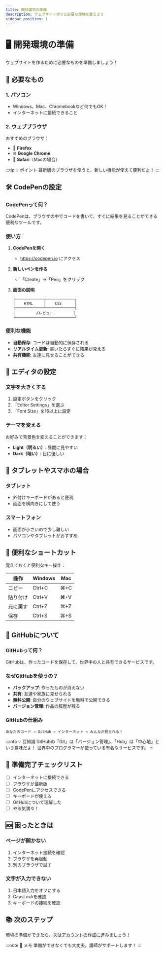 ```yaml
---
title: 開発環境の準備
description: ウェブサイト作りに必要な環境を整えよう
sidebar_position: 1
---
```


# 🖥️ 開発環境の準備

ウェブサイトを作るために必要なものを準備しましょう！

## 🌟 必要なもの

### 1. パソコン
- Windows、Mac、Chromebookなど何でもOK！
- インターネットに接続できること

### 2. ウェブブラウザ
おすすめのブラウザ：
- 🦊 **Firefox**
- 🌐 **Google Chrome**
- 🧭 **Safari**（Macの場合）

:::tip 💡 ポイント
最新版のブラウザを使うと、新しい機能が使えて便利だよ！
:::

## 🛠️ CodePenの設定

### CodePenって何？
CodePenは、ブラウザの中でコードを書いて、すぐに結果を見ることができる便利なツールです。

### 使い方
1. **CodePenを開く**
   - https://codepen.io にアクセス
   
2. **新しいペンを作る**
   - 「Create」→「Pen」をクリック
   
3. **画面の説明**
   ```
   ┌─────────────┬─────────────┐
   │    HTML     │    CSS      │
   ├─────────────┴─────────────┤
   │         プレビュー         │
   └───────────────────────────┘
   ```

### 便利な機能
- **自動保存**: コードは自動的に保存される
- **リアルタイム更新**: 書いたらすぐに結果が見える
- **共有機能**: 友達に見せることができる

## 🎨 エディタの設定

### 文字を大きくする
1. 設定ボタンをクリック
2. 「Editor Settings」を選ぶ
3. 「Font Size」を16以上に設定

### テーマを変える
お好みで背景色を変えることができます：
- **Light（明るい）**: 昼間に見やすい
- **Dark（暗い）**: 目に優しい

## 📱 タブレットやスマホの場合

### タブレット
- 外付けキーボードがあると便利
- 画面を横向きにして使う

### スマートフォン
- 画面が小さいので少し難しい
- パソコンやタブレットがおすすめ

## 🔧 便利なショートカット

覚えておくと便利なキー操作：

| 操作 | Windows | Mac |
|------|---------|-----|
| コピー | Ctrl+C | ⌘+C |
| 貼り付け | Ctrl+V | ⌘+V |
| 元に戻す | Ctrl+Z | ⌘+Z |
| 保存 | Ctrl+S | ⌘+S |

## 🐙 GitHubについて

### GitHubって何？
GitHubは、作ったコードを保存して、世界中の人と共有できるサービスです。

### なぜGitHubを使うの？
- **バックアップ**: 作ったものが消えない
- **共有**: 友達や家族に見せられる
- **無料公開**: 自分のウェブサイトを無料で公開できる
- **バージョン管理**: 作品の履歴が残る

### GitHubの仕組み
```
あなたのコード → GitHub → インターネット → みんなが見られる！
```

:::info 💡 豆知識
GitHubの「Git」は「バージョン管理」、「Hub」は「中心地」という意味だよ！
世界中のプログラマーが使っている有名なサービスです。
:::

## 🚀 準備完了チェックリスト

- [ ] インターネットに接続できる
- [ ] ブラウザが最新版
- [ ] CodePenにアクセスできる
- [ ] キーボードが使える
- [ ] GitHubについて理解した
- [ ] やる気満々！

## 🆘 困ったときは

### ページが開かない
1. インターネット接続を確認
2. ブラウザを再起動
3. 別のブラウザで試す

### 文字が入力できない
1. 日本語入力をオフにする
2. CapsLockを確認
3. キーボードの接続を確認

## 📚 次のステップ

環境の準備ができたら、次は[アカウントの作成](/docs/preparation/accounts)に進みましょう！

:::note 📝 メモ
準備ができなくても大丈夫。講師がサポートします！
:::